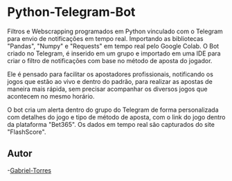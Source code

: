 # Python-Telegram-Bot

Filtros e Webscrapping programados em Python vinculado com o Telegram para envio de notificações em tempo real. Importando as bibliotecas "Pandas", "Numpy" e "Requests" em tempo real pelo Google Colab. O Bot criado no Telegram, é inserido em um grupo e importado em uma IDE para criar o filtro de notificações com base no método de aposta do jogador. 

Ele é pensado para facilitar os apostadores profissionais, notificando os jogos que estão ao vivo e dentro do padrão, para realizar as apostas de maneira mais rápida, sem precisar acompanhar os diversos jogos que acontecem no mesmo horário.

O bot cria um alerta dentro do grupo do Telegram de forma personalizada com detalhes do jogo e tipo de método de aposta, com o link do jogo dentro da plataforma "Bet365". Os dados em tempo real são capturados do site "FlashScore".

## Autor

-[Gabriel-Torres](https://github.com/gabTorres2003)
